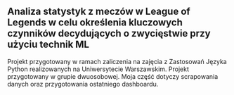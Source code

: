 ## Analiza statystyk z meczów w League of Legends w celu określenia kluczowych czynników decydujących o zwycięstwie przy użyciu technik ML

Projekt przygotowany w ramach zaliczenia na zajęcia z Zastosowań Języka Python realizowanych na Uniwersytecie Warszawskim. Projekt przygotowany w grupie dwuosobowej. Moja część dotyczy scrapowania danych oraz przygotowania ostatniego dashboardu.

